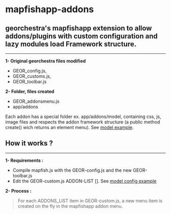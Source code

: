 mapfishapp-addons
=================

georchestra's mapfishapp extension to allow addons/plugins with custom configuration and lazy modules load
Framework structure.
---------------
---------------

**1- Original georchestra files modified**


  - GEOR_config.js,
  - GEOR_customs.js,
  - GEOR_toolbar.js


**2- Folder, files created**

 - GEOR_addonsmenu.js
 - app/addons
  

Each addon has a special folder ex. app/addons/model, containing css, js, image files and respects the addon framework structure (a public method create() wich returns an element menu). See [model example].



How it works ?
---------------
---------------

**1- Requirements :**

 - Compile mapfish.js with the GEOR-config.js and the new GEOR-toolbar.js
 - Edit the GEOR-custom.js ADDON-LIST []. See [model config example]

**2- Process :**

> For each ADDONS_LIST item in GEOR-custom.js, a new menu item is created on the fly in the mapfishapp addon menu. 
  
  [model example]: https://raw.github.com/georchestra/contribs/master/mapfishapp-addons-framework/src/main/webapp/app/addons/model/GEOB_addonmodel.js
  [model config example]: https://github.com/georchestra/contribs/blob/master/mapfishapp-addons-framework/src/main/webapp/app/js/GEOR_custom.js